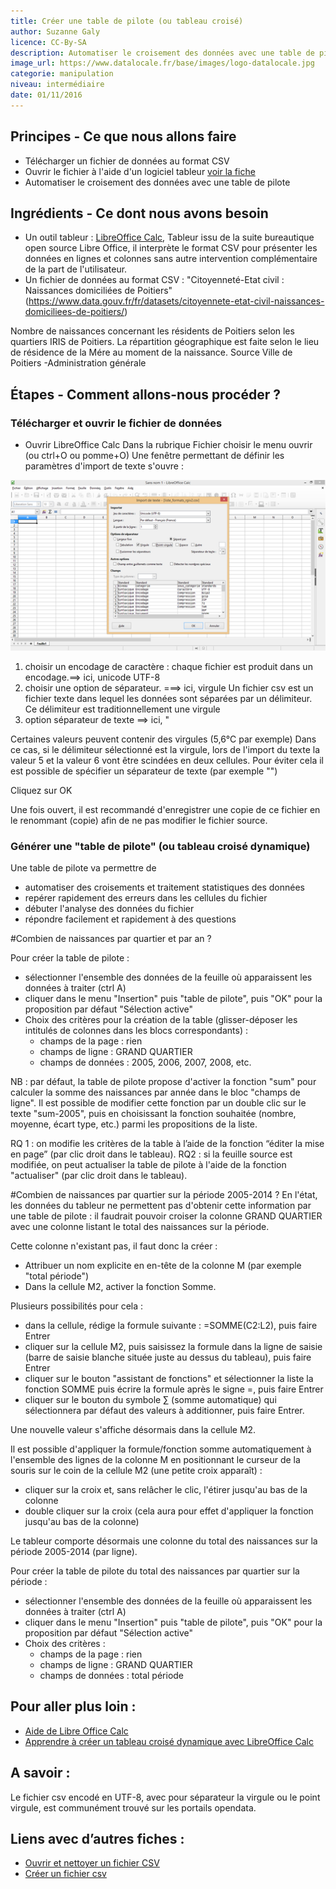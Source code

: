 ```yaml
---
title: Créer une table de pilote (ou tableau croisé)
author: Suzanne Galy
licence: CC-By-SA
description: Automatiser le croisement des données avec une table de pilote dans un tableur numérique (calc, excel).
image_url: https://www.datalocale.fr/base/images/logo-datalocale.jpg
categorie: manipulation
niveau: intermédiaire
date: 01/11/2016
---
```


## Principes - Ce que nous allons faire
- Télécharger un fichier de données au format CSV
- Ouvrir le fichier à l'aide d'un logiciel tableur [voir la fiche](./#fiches/fichiers_csv.md)
- Automatiser le croisement des données avec une table de pilote

## Ingrédients - Ce dont nous avons besoin

- Un outil tableur : [LibreOffice Calc](https://fr.libreoffice.org/download/libreoffice-stable/),
Tableur issu de la suite bureautique open source Libre Office, il interprète le format CSV pour présenter les données en lignes et colonnes sans autre intervention complémentaire de la part de l'utilisateur.
- Un fichier de données au format CSV : "Citoyenneté-Etat civil : Naissances domiciliées de Poitiers" (https://www.data.gouv.fr/fr/datasets/citoyennete-etat-civil-naissances-domiciliees-de-poitiers/)

Nombre de naissances concernant les résidents de Poitiers selon les quartiers IRIS de Poitiers. La répartition géographique est faite selon le lieu de résidence de la Mére au moment de la naissance. Source Ville de Poitiers -Administration générale


## Étapes - Comment allons-nous procéder ?

### Télécharger et ouvrir le fichier de données

- Ouvrir LibreOffice Calc
Dans la rubrique Fichier choisir le menu ouvrir (ou ctrl+O ou pomme+O)
Une fenêtre permettant de définir les paramètres d'import de texte s'ouvre :

![fenêtre de paramétrage](https://raw.githubusercontent.com/infolab-cd33/datalunch/master/img/csv/ouvrir-csv.png)

1. choisir un encodage de caractère : chaque fichier est produit dans un encodage.==> ici, unicode UTF-8
2. choisir une option de séparateur. ===> ici, virgule
Un fichier csv est un fichier texte dans lequel les données sont séparées par un délimiteur. Ce délimiteur est traditionnellement une virgule
3. option séparateur de texte ==> ici, "

Certaines valeurs peuvent contenir des virgules (5,6°C par exemple) Dans ce cas, si le délimiteur sélectionné est la virgule, lors de l'import du texte la valeur 5 et la valeur 6 vont être scindées en deux cellules.  Pour éviter cela il est possible de spécifier un séparateur de texte (par exemple "")

Cliquez sur OK

Une fois ouvert, il est recommandé d'enregistrer une copie de ce fichier en le renommant (copie) afin de ne pas modifier le fichier source.

### Générer une "table de pilote" (ou tableau croisé dynamique)

Une table de pilote va permettre de
* automatiser des croisements et traitement statistiques des données
* repérer rapidement des erreurs dans les cellules du fichier
* débuter l'analyse des données du fichier
* répondre facilement et rapidement à des questions

#Combien de naissances par quartier et par an ?

Pour créer la table de pilote :
* sélectionner l'ensemble des données de la feuille où apparaissent les données à traiter (ctrl A)
* cliquer dans le menu "Insertion" puis "table de pilote", puis "OK" pour la proposition par défaut "Sélection active"
* Choix des critères pour la création de la table (glisser-déposer les intitulés de colonnes dans les blocs correspondants) :
    * champs de la page : rien
    * champs de ligne : GRAND QUARTIER
    * champs de données : 2005, 2006, 2007, 2008, etc.

NB : par défaut, la table de pilote propose d'activer la fonction "sum" pour calculer la somme des naissances par année dans le bloc "champs de ligne". Il est possible de modifier cette fonction par un double clic sur le texte "sum-2005", puis en choisissant la fonction souhaitée (nombre, moyenne, écart type, etc.) parmi les propositions de la liste.

RQ 1 : on modifie les critères de la table à l’aide de la fonction “éditer la mise en page” (par clic droit dans le tableau).
RQ2 : si la feuille source est modifiée, on peut actualiser la table de pilote à l'aide de la fonction "actualiser" (par clic droit dans le tableau).

#Combien de naissances par quartier sur la période 2005-2014 ?
En l'état, les données du tableur ne permettent pas d'obtenir cette information par une table de pilote : il faudrait pouvoir croiser la colonne GRAND QUARTIER avec une colonne listant le total des naissances sur la période.

Cette colonne n'existant pas, il faut donc la créer :
* Attribuer un nom explicite en en-tête de la colonne M (par exemple "total période")
* Dans la cellule M2, activer la fonction Somme.

Plusieurs possibilités pour cela :

* dans la cellule, rédige la formule suivante : =SOMME(C2:L2), puis faire Entrer
* cliquer sur la cellule M2, puis saisissez la formule dans la ligne de saisie (barre de saisie blanche située juste au dessus du tableau), puis faire Entrer
* cliquer sur le bouton "assistant de fonctions" et sélectionner la liste la fonction SOMME puis écrire la formule après le signe =, puis faire Entrer
* cliquer sur le bouton du symbole ∑ (somme automatique) qui sélectionnera par défaut des valeurs à additionner, puis faire Entrer.

Une nouvelle valeur s'affiche désormais dans la cellule M2.

Il est possible d'appliquer la formule/fonction somme automatiquement à l'ensemble des lignes de la colonne M en positionnant le curseur de la souris sur le coin de la cellule M2 (une petite croix apparaît) :

* cliquer sur la croix et, sans relâcher le clic, l'étirer jusqu'au bas de la colonne
* double cliquer sur la croix (cela aura pour effet d'appliquer la fonction jusqu'au bas de la colonne)

Le tableur comporte désormais une colonne du total des naissances sur la période 2005-2014 (par ligne).

Pour créer la table de pilote du total des naissances par quartier sur la période :
* sélectionner l'ensemble des données de la feuille où apparaissent les données à traiter (ctrl A)
* cliquer dans le menu "Insertion" puis "table de pilote", puis "OK" pour la proposition par défaut "Sélection active"
* Choix des critères :
    * champs de la page : rien
    * champs de ligne : GRAND QUARTIER
    * champs de données : total période

## Pour aller plus loin :

* [Aide de Libre Office Calc](https://help.libreoffice.org/Calc/Welcome_to_the_Calc_Help/fr)
* [Apprendre à créer un tableau croisé dynamique avec LibreOffice Calc ](http://malick-nseck.developpez.com/tutoriels/apprendre-a-creer-tableau-croise-dynamique-avec-libre-office-calc/)

## A savoir :

Le fichier csv encodé en UTF-8, avec pour séparateur la virgule ou le point virgule, est communément trouvé sur les portails opendata.

## Liens avec d’autres fiches :

* [Ouvrir et nettoyer un fichier CSV](./#fiche/ouvrir_et_nettoyer_fichier_csv.md)
* [Créer un fichier csv](./#fiches/fichiers_csv.md)
